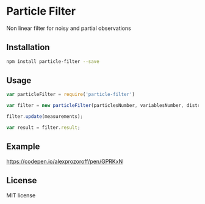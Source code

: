 # Particle Filter

Non linear filter for noisy and partial observations

> 

## Installation

```sh
npm install particle-filter --save
```

## Usage

```js
var particleFilter = require('particle-filter')

var filter = new particleFilter(particlesNumber, variablesNumber, distributionSize);

filter.update(measurements);

var result = filter.result;
```

## Example

https://codepen.io/alexprozoroff/pen/GPRKxN

## License

MIT license

[npm-image]: https://img.shields.io/npm/v/particle-filter.svg?style=flat
[npm-url]: https://npmjs.org/package/particle-filter
[downloads-image]: https://img.shields.io/npm/dm/particle-filter.svg?style=flat
[downloads-url]: https://npmjs.org/package/particle-filter
[travis-image]: https://img.shields.io/travis/prozorov/particle-filter.svg?style=flat
[travis-url]: https://travis-ci.org/prozorov/particle-filter
[coveralls-image]: https://img.shields.io/coveralls/prozorov/particle-filter.svg?style=flat
[coveralls-url]: https://coveralls.io/r/prozorov/particle-filter?branch=master
